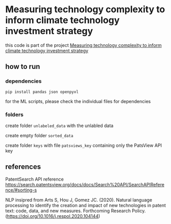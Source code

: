 # Measuring technology complexity to inform climate technology investment strategy

this code is part of the project [Measuring technology complexity to inform climate technology investment strategy](https://ethz.ch/content/dam/ethz/special-interest/gess/energy-politics-group-dam/documents/Open%20Positions/Complexity_MSc_thesis.pdf)


## how to run

### dependencies

`pip install pandas json openpyxl`

for the ML scripts, please check the individual files for dependencies

### folders

create folder `unlabeled_data` with the unlabled data

create empty folder `sorted_data`

create folder `keys` with file `patsviews_key` containing only the PatsView API key



## references

PatentSearch API reference <https://search.patentsview.org/docs/docs/Search%20API/SearchAPIReference/#sorting-s>

NLP insipred from
Arts S, Hou J, Gomez JC. (2020). Natural language processing to identify the creation and impact of new technologies in patent text: code, data, and new measures. Forthcoming Research Policy. (https://doi.org/10.1016/j.respol.2020.104144)
